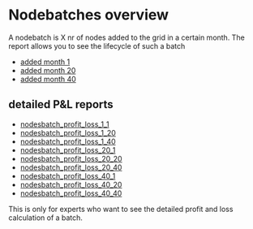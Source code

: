 # Nodebatches overview

A nodebatch is X nr of nodes added to the grid in a certain month.
The report allows you to see the lifecycle of such a batch

- [added month 1](nodesbatch_1_report.md)
- [added month 20](nodesbatch_20_report.md)
- [added month 40](nodesbatch_40_report.md)

## detailed P&L reports

- [nodesbatch_profit_loss_1_1](nodesbatch_profit_loss_1_1.md)
- [nodesbatch_profit_loss_1_20](nodesbatch_profit_loss_1_20.md)
- [nodesbatch_profit_loss_1_40](nodesbatch_profit_loss_1_40.md)
- [nodesbatch_profit_loss_20_1](nodesbatch_profit_loss_20_1.md)
- [nodesbatch_profit_loss_20_20](nodesbatch_profit_loss_20_20.md)
- [nodesbatch_profit_loss_20_40](nodesbatch_profit_loss_20_40.md)
- [nodesbatch_profit_loss_40_1](nodesbatch_profit_loss_40_1.md)
- [nodesbatch_profit_loss_40_20](nodesbatch_profit_loss_40_20.md)
- [nodesbatch_profit_loss_40_40](nodesbatch_profit_loss_40_40.md)

This is only for experts who want to see the detailed profit and loss calculation of a batch.

